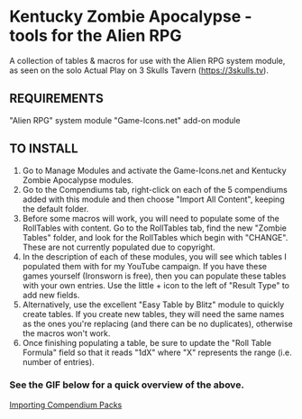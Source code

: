 # Kentucky Zombie Apocalypse - tools for the Alien RPG
A collection of tables &amp; macros for use with the Alien RPG system module, as seen on the solo Actual Play on 3 Skulls Tavern (https://3skulls.tv).

## REQUIREMENTS
"Alien RPG" system module
"Game-Icons.net" add-on module

## TO INSTALL
1. Go to Manage Modules and activate the Game-Icons.net and Kentucky Zombie Apocalypse modules.
2. Go to the Compendiums tab, right-click on each of the 5 compendiums added with this module and then choose "Import All Content", keeping the default folder.
3. Before some macros will work, you will need to populate some of the RollTables with content. Go to the RollTables tab, find the new "Zombie Tables" folder, and look for the RollTables which begin with "CHANGE". These are not currently populated due to copyright.
4. In the description of each of these modules, you will see which tables I populated them with for my YouTube campaign. If you have these games yourself (Ironsworn is free), then you can populate these tables with your own entries. Use the little + icon to the left of "Result Type" to add new fields.
5. Alternatively, use the excellent "Easy Table by Blitz" module to quickly create tables. If you create new tables, they will need the same names as the ones you're replacing (and there can be no duplicates), otherwise the macros won't work.
6. Once finishing populating a table, be sure to update the "Roll Table Formula" field so that it reads "1dX" where "X" represents the range (i.e. number of entries).

### See the GIF below for a quick overview of the above.
[Importing Compendium Packs](https://i.ibb.co/H4pWjj4/Importing-Compendium-Packs.gif)
